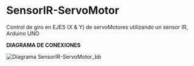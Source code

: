 # SensorIR-ServoMotor
Control de giro en EJES (X & Y) de servoMotores utilizando un sensor IR, Arduino UNO

__DIAGRAMA DE CONEXIONES__




![Diagrama SensorIR-ServoMotor_bb](https://github.com/YERCKEN/SensorIR-ServoMotor/assets/42678417/7bad8303-a5e1-4014-b604-3a58610f19ff)
